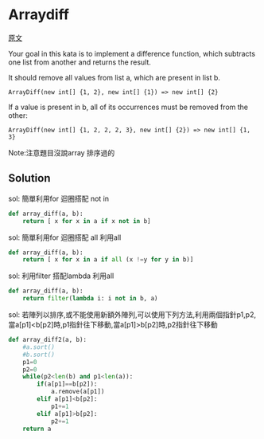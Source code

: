 # Arraydiff

<a href="https://www.codewars.com/kata/523f5d21c841566fde000009">原文</a>


Your goal in this kata is to implement a difference function, which subtracts one list from another and returns the result.</br>

It should remove all values from list a, which are present in list b.</br>
```
ArrayDiff(new int[] {1, 2}, new int[] {1}) => new int[] {2}
```
If a value is present in b, all of its occurrences must be removed from the other:

```
ArrayDiff(new int[] {1, 2, 2, 2, 3}, new int[] {2}) => new int[] {1, 3}
```

Note:注意題目沒說array 排序過的

## Solution

sol: 簡單利用for 迴圈搭配 not in 

``` python
def array_diff(a, b):
    return [ x for x in a if x not in b]
```

sol: 簡單利用for 迴圈搭配 all
利用all
``` python
def array_diff(a, b):
    return [ x for x in a if all (x !=y for y in b)]
```

sol: 利用filter 搭配lambda
利用all
``` python
def array_diff(a, b):
    return filter(lambda i: i not in b, a)
```

sol: 若陣列以排序,或不能使用新額外陣列,可以使用下列方法,利用兩個指針p1,p2,當a[p1]<b[p2]時,p1指針往下移動,當a[p1]>b[p2]時,p2指針往下移動

``` python
def array_diff2(a, b):
    #a.sort()
    #b.sort()
    p1=0
    p2=0
    while(p2<len(b) and p1<len(a)):
        if(a[p1]==b[p2]):
            a.remove(a[p1])
        elif a[p1]<b[p2]:
            p1+=1
        elif a[p1]>b[p2]:
            p2+=1
    return a  
``` 











